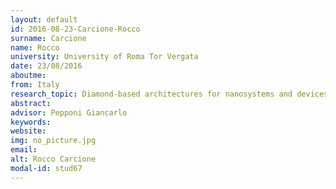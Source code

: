 ```yaml
---
layout: default 
id: 2016-08-23-Carcione-Rocco
surname: Carcione
name: Rocco
university: University of Roma Tor Vergata
date: 23/08/2016
aboutme: 
from: Italy
research_topic: Diamond-based architectures for nanosystems and devices
abstract: 
advisor: Pepponi Giancarlo
keywords: 
website: 
img: no_picture.jpg
email: 
alt: Rocco Carcione
modal-id: stud67
---
```

